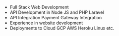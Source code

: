 <ul>
<li>Full Stack Web Development</li>
<li>API Development in Node JS and PHP Laravel</li>
<li>API Integration Payment Gateway Integration</li>
<li>Experience in website development</li>
<li>Deployments to Cloud GCP AWS Heroku Linux etc.</li>
